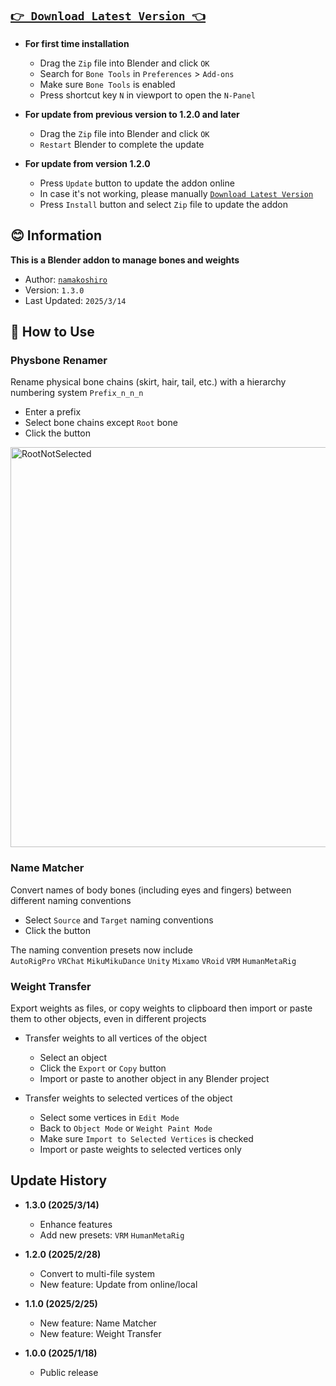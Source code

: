 ## [**`👉 Download Latest Version 👈`**](https://github.com/namakoshiro/blender-bone-tools/releases/download/v1.3.0/blender-bone-tools-v1.3.0.zip)

- **For first time installation**
    - Drag the `Zip` file into Blender and click `OK`
    - Search for `Bone Tools` in `Preferences` > `Add-ons`
    - Make sure `Bone Tools` is enabled
    - Press shortcut key `N` in viewport to open the `N-Panel`

- **For update from previous version to 1.2.0 and later**  
    - Drag the `Zip` file into Blender and click `OK`
    - `Restart` Blender to complete the update

- **For update from version 1.2.0**  
    - Press `Update` button to update the addon online
    - In case it's not working, please manually [`Download Latest Version`](https://github.com/namakoshiro/blender-bone-tools/releases/download/v1.3.0/blender-bone-tools-v1.3.0.zip)
    - Press `Install` button and select `Zip` file to update the addon

## **😊 Information**

**This is a Blender addon to manage bones and weights**  

- Author: [`namakoshiro`](https://x.com/namakoshiro)  
- Version: `1.3.0`  
- Last Updated: `2025/3/14`  

## **📖 How to Use**

### **Physbone Renamer**
Rename physical bone chains (skirt, hair, tail, etc.) with a hierarchy numbering system `Prefix_n_n_n`
- Enter a prefix
- Select bone chains except `Root` bone
- Click the button

<img width="640" alt="RootNotSelected" src="https://github.com/user-attachments/assets/99d795a6-d8b1-4ced-a603-886ee25a9b64" />  

### **Name Matcher**
Convert names of body bones (including eyes and fingers) between different naming conventions
- Select `Source` and `Target` naming conventions
- Click the button  

The naming convention presets now include  
`AutoRigPro` `VRChat` `MikuMikuDance` `Unity` `Mixamo` `VRoid` `VRM` `HumanMetaRig`       

### **Weight Transfer**
Export weights as files, or copy weights to clipboard
then import or paste them to other objects, even in different projects  

- Transfer weights to all vertices of the object
    - Select an object
    - Click the `Export` or `Copy` button
    - Import or paste to another object in any Blender project

- Transfer weights to selected vertices of the object  
    - Select some vertices in `Edit Mode`
    - Back to `Object Mode` or `Weight Paint Mode`
    - Make sure `Import to Selected Vertices` is checked
    - Import or paste weights to selected vertices only

## **Update History**

- **1.3.0 (2025/3/14)**
    - Enhance features
    - Add new presets: `VRM` `HumanMetaRig`

- **1.2.0 (2025/2/28)**
    - Convert to multi-file system
    - New feature: Update from online/local

- **1.1.0 (2025/2/25)**
    - New feature: Name Matcher
    - New feature: Weight Transfer

- **1.0.0 (2025/1/18)**
    - Public release